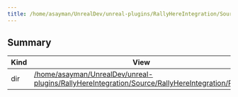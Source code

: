 ```yaml
---
title: /home/asayman/UnrealDev/unreal-plugins/RallyHereIntegration/Source/RallyHereIntegration Directory
---
```


## Summary
| Kind | View | Description |
|------|------|-------------|
|dir|[/home/asayman/UnrealDev/unreal-plugins/RallyHereIntegration/Source/RallyHereIntegration/Public](/unreal-plugins/all/dir_885d890da062d48cb7495676b6839c2f/#dir_885d890da062d48cb7495676b6839c2f)||
